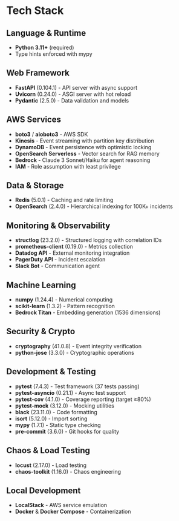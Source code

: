 # Tech Stack

## Language & Runtime
- **Python 3.11+** (required)
- Type hints enforced with mypy

## Web Framework
- **FastAPI** (0.104.1) - API server with async support
- **Uvicorn** (0.24.0) - ASGI server with hot reload
- **Pydantic** (2.5.0) - Data validation and models

## AWS Services
- **boto3** / **aioboto3** - AWS SDK
- **Kinesis** - Event streaming with partition key distribution
- **DynamoDB** - Event persistence with optimistic locking
- **OpenSearch Serverless** - Vector search for RAG memory
- **Bedrock** - Claude 3 Sonnet/Haiku for agent reasoning
- **IAM** - Role assumption with least privilege

## Data & Storage
- **Redis** (5.0.1) - Caching and rate limiting
- **OpenSearch** (2.4.0) - Hierarchical indexing for 100K+ incidents

## Monitoring & Observability
- **structlog** (23.2.0) - Structured logging with correlation IDs
- **prometheus-client** (0.19.0) - Metrics collection
- **Datadog API** - External monitoring integration
- **PagerDuty API** - Incident escalation
- **Slack Bot** - Communication agent

## Machine Learning
- **numpy** (1.24.4) - Numerical computing
- **scikit-learn** (1.3.2) - Pattern recognition
- **Bedrock Titan** - Embedding generation (1536 dimensions)

## Security & Crypto
- **cryptography** (41.0.8) - Event integrity verification
- **python-jose** (3.3.0) - Cryptographic operations

## Development & Testing
- **pytest** (7.4.3) - Test framework (37 tests passing)
- **pytest-asyncio** (0.21.1) - Async test support
- **pytest-cov** (4.1.0) - Coverage reporting (target ≥80%)
- **pytest-mock** (3.12.0) - Mocking utilities
- **black** (23.11.0) - Code formatting
- **isort** (5.12.0) - Import sorting
- **mypy** (1.7.1) - Static type checking
- **pre-commit** (3.6.0) - Git hooks for quality

## Chaos & Load Testing
- **locust** (2.17.0) - Load testing
- **chaos-toolkit** (1.16.0) - Chaos engineering

## Local Development
- **LocalStack** - AWS service emulation
- **Docker** & **Docker Compose** - Containerization